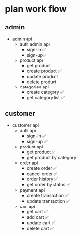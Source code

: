  # plan work flow

## admin

- admin api 
    - auth admin api 
      - sign-in ✅
      - sign-up✅
    - product api
      - get product
      - create product ✅
      - update product 
      - delete product
    - categories api 
      - create category ✅
      - get category list ✅
  
## customer

-  customer api 
    - auth api
      - sign-in ✅
      - sign-up ✅
    - product api
      - get product ✅
      - get product by category
    - order api
      - create order ✅
      - cancel order ✅
      - order history ✅
      - get order by status ✅
    - payment api
      - create transaction ✅
      - update transaction ✅
    - cart api 
      - get cart ✅
      - add cart ✅
      - update cart ✅
      - delete cart ✅